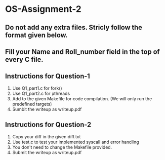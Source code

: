 # OS-Assignment-2

## Do not add any extra files. Stricly follow the format given below.

## Fill your Name and Roll_number field in the top of every C file.

## Instructions for Question-1
1. Use Q1_part1.c for fork()
2. Use Q1_part2.c for pthreads
3. Add to the given Makefile for code compilation. (We will only run the predefined targets)
4. Sumbit the writeup as writeup.pdf


## Instructions for Question-2
1. Copy your diff in the given diff.txt
2. Use test.c to test your implemented syscall and error handling
3. You don't need to change the Makefile provided.
4. Submit the writeup as writeup.pdf
